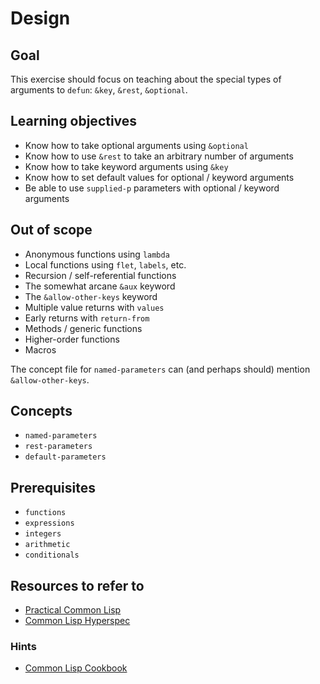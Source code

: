 # Design

## Goal

This exercise should focus on teaching about the special types of arguments to `defun`: `&key`, `&rest`, `&optional`.

## Learning objectives

- Know how to take optional arguments using `&optional`
- Know how to use `&rest` to take an arbitrary number of arguments
- Know how to take keyword arguments using `&key`
- Know how to set default values for optional / keyword arguments
- Be able to use `supplied-p` parameters with optional / keyword
  arguments

## Out of scope

- Anonymous functions using `lambda`
- Local functions using `flet`, `labels`, etc.
- Recursion / self-referential functions
- The somewhat arcane `&aux` keyword
- The `&allow-other-keys` keyword
- Multiple value returns with `values`
- Early returns with `return-from`
- Methods / generic functions
- Higher-order functions
- Macros

The concept file for `named-parameters` can (and perhaps should) mention `&allow-other-keys`.

## Concepts

- `named-parameters`
- `rest-parameters`
- `default-parameters`

## Prerequisites

- `functions`
- `expressions`
- `integers`
- `arithmetic`
- `conditionals`

## Resources to refer to

- [Practical Common
  Lisp](http://www.gigamonkeys.com/book/functions.html)
- [Common Lisp Hyperspec](http://www.lispworks.com/documentation/HyperSpec/Body/m_defun.htm)

### Hints

- [Common Lisp
  Cookbook](https://lispcookbook.github.io/cl-cookbook/functions.html)

